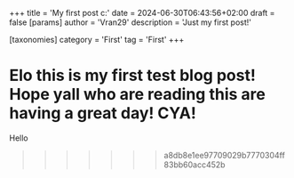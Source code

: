 +++
title = 'My first post c:'
date = 2024-06-30T06:43:56+02:00
draft = false
[params]
  author = 'Vran29'
  description = 'Just my first post!'

[taxonomies]
  category = 'First'
  tag = 'First'
+++

Elo this is my first test blog post!
Hope yall who are reading this are having a great day!
CYA!
=======


Hello
>>>>>>> a8db8e1ee97709029b7770304ff83bb60acc452b
